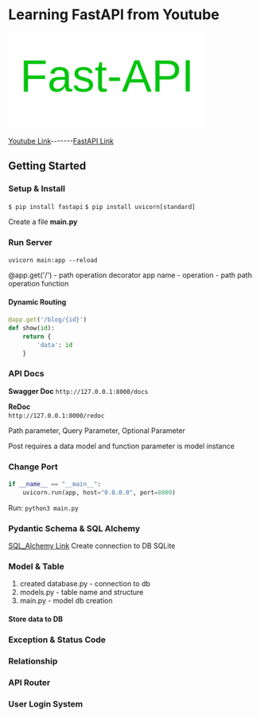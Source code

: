 # Learning FastAPI from Youtube

![Logo](https://github.com/LearningWebDevelopment/FastAPI_Youtube_BitFumes/blob/main/logo.png "Logo Title Text 1")

[Youtube Link](https://www.youtube.com/watch?v=7t2alSnE2-I "Youtube link")-------[FastAPI Link](https://fastapi.tiangolo.com/ "FastApi Link")

## Getting Started  

### Setup & Install  

`$ pip install fastapi`
`$ pip install uvicorn[standard]`

Create a file **main.py**

### Run Server

`uvicorn main:app --reload`

@app.get('/') - path operation decorator
app name - operation - path
path operation function

#### Dynamic Routing

```python
@app.get('/blog/{id}')
def show(id):
    return {
        'data': id
    }
```  

### API Docs  

**Swagger Doc**
`http://127.0.0.1:8000/docs`  

**ReDoc**  
`http://127.0.0.1:8000/redoc`

Path parameter, Query Parameter, Optional Parameter

Post requires a data model and function parameter is model instance

### Change Port

```python
if __name__ == "__main__":
    uvicorn.run(app, host="0.0.0.0", port=8000)
```

Run:
`python3 main.py`

### Pydantic Schema & SQL Alchemy

[SQL_Alchemy Link](https://docs.sqlalchemy.org/en/14/tutorial/engine.html)
Create connection to DB SQLite

### Model & Table  

1. created database.py - connection to db
2. models.py - table name and structure
3. main.py - model db creation

#### Store data to DB

### Exception & Status Code

### Relationship

### API Router

### User Login System
